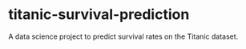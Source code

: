# titanic-survival-prediction
A data science project to predict survival rates on the Titanic dataset.
